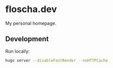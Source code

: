 # floscha.dev

My personal homepage.

## Development

Run locally:

```sh
hugo server --disableFastRender --noHTTPCache
```
